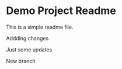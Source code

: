 # Demo Project Readme 

This is a simple readme file. 

Addding changes 

Just some updates 

New branch 
